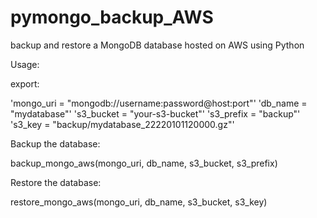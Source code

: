 # pymongo_backup_AWS
backup and restore a MongoDB database hosted on AWS using Python

Usage:

export:

  'mongo_uri = "mongodb://username:password@host:port"'
  'db_name = "mydatabase"'
  's3_bucket = "your-s3-bucket"'
  's3_prefix = "backup"'
  's3_key = "backup/mydatabase_22220101120000.gz"'

Backup the database:

  backup_mongo_aws(mongo_uri, db_name, s3_bucket, s3_prefix)

Restore the database:

  restore_mongo_aws(mongo_uri, db_name, s3_bucket, s3_key)
